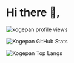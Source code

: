 # Hi there 👋,

![kogepan profile views](https://komarev.com/ghpvc/?username=kogepanh&label=Profile%20views&color=0e75b6&style=flat)

![Kogepan GitHub Stats](https://github-readme-stats.vercel.app/api?username=kogepanh&show_icons=true&include_all_commits=true&count_private=true&theme=nord)

![Kogepan Top Langs](https://github-readme-stats.vercel.app/api/top-langs/?username=kogepanh&hide=html,css,scss,sass&langs_count=6&theme=nord&layout=compact)
